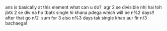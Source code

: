 ans is basically at this element what can u do?
​
agr 2 se divisible nhi hai toh jbtk 2 se div na ho tbatk single hi khana pdega
which will be n%2 days!! after that go n/2
​
sum for 3 also
n%3 days tak single khao aur fir n/3 bachaega!